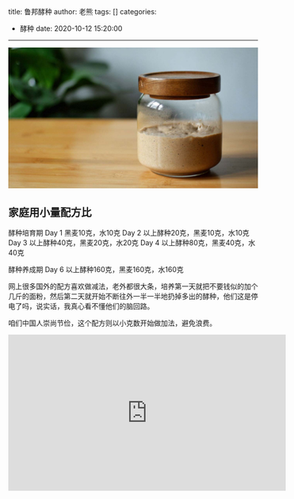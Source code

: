title: 鲁邦酵种
author: 老熊
tags: []
categories:
  - 酵种
date: 2020-10-12 15:20:00
---

![upload successful](/images/pasted-0.jpg)
## 家庭用小量配方比

酵种培育期
Day 1 黑麦10克，水10克
Day 2 以上酵种20克，黑麦10克，水10克
Day 3 以上酵种40克，黑麦20克，水20克
Day 4 以上酵种80克，黑麦40克，水40克

酵种养成期
Day 6 以上酵种160克，黑麦160克，水160克

网上很多国外的配方喜欢做减法，老外都很大条，培养第一天就把不要钱似的加个几斤的面粉，然后第二天就开始不断往外一半一半地扔掉多出的酵种，他们这是停电了吗，说实话，我真心看不懂他们的脑回路。

咱们中国人崇尚节俭，这个配方则以小克数开始做加法，避免浪费。

<iframe width="560" height="315" src="https://www.youtube.com/embed/u3eLmglT_xQ" frameborder="0" allow="accelerometer; autoplay; clipboard-write; encrypted-media; gyroscope; picture-in-picture" allowfullscreen></iframe>